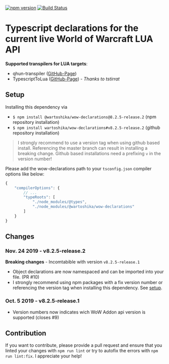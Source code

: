 [![npm version](https://badge.fury.io/js/%40wartoshika%2Fwow-declarations.svg)](https://badge.fury.io/js/%40wartoshika%2Fwow-declarations)
[![Build Status](https://travis-ci.org/wartoshika/wow-declarations.svg?branch=master)](https://travis-ci.org/wartoshika/wow-declarations)

# Typescript declarations for the current live World of Warcraft LUA API

**Supported transpilers for LUA targets**:
- qhun-transpiler ([GitHub-Page](https://github.com/wartoshika/qhun-transpiler))
- TypescriptToLua ([GitHub-Page](https://github.com/TypeScriptToLua/TypeScriptToLua)) - *Thanks to tstirrat*

## Setup

Installing this dependency via

- `$ npm install @wartoshika/wow-declarations@8.2.5-release.2` (npm repository installation)
- `$ npm install wartoshika/wow-declarations#v8.2.5-release.2` (github repository installation)

> I strongly recommend to use a version tag when using github based install. Referencing the master branch can result in installing a breaking change. Github based installations need a prefixing `v` in the version number!

Please add the wow-declarations path to your `tsconfig.json` compiler options like below:

```js
{
    "compilerOptions": {
        // ...
        "typeRoots": [
            "./node_modules/@types",
            "./node_modules/@wartoshika/wow-declarations"
        ]
    }
}
```

## Changes

### **Nov. 24 2019 - v8.2.5-release.2**

**Breaking changes** - Incomtabible with version `v8.2.5-release.1`

- Object declarations are now namespaced and can be imported into your file. (PR #10)
- I strongly recommend using npm packages with a fix version number or referencing the version tag when installing this dependency. See [setup](#Setup).

### **Oct. 5 2019 - v8.2.5-release.1**

- Version numbers now indicates wich WoW Addon api version is supported (closes #9)

## Contribution

If you want to contribute, please provide a pull request and ensure that you linted your changes with `npm run lint` or try to autofix the errors with `npm run lint:fix`. I appreciate your help!
